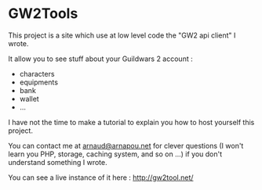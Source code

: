 GW2Tools
=========

This project is a site which use at low level code the "GW2 api client" I wrote.

It allow you to see stuff about your Guildwars 2 account : 

- characters
- equipments
- bank
- wallet
- ...

I have not the time to make a tutorial to explain you how to host yourself this project.

You can contact me at arnaud@arnapou.net for clever questions (I won't learn you PHP, storage, caching system, and so on ...) if you don't understand something I wrote.

You can see a live instance of it here : http://gw2tool.net/